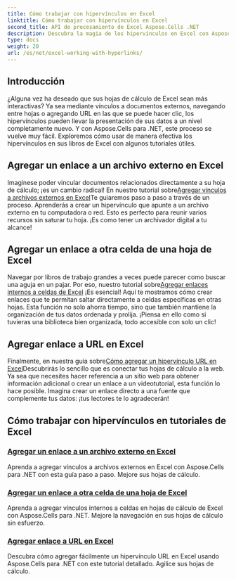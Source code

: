 ```yaml
---
title: Cómo trabajar con hipervínculos en Excel
linktitle: Cómo trabajar con hipervínculos en Excel
second_title: API de procesamiento de Excel Aspose.Cells .NET
description: Descubra la magia de los hipervínculos en Excel con Aspose.Cells para .NET. Descubra lo sencillo que es mejorar sus hojas de cálculo de forma eficaz.
type: docs
weight: 20
url: /es/net/excel-working-with-hyperlinks/
---
```

## Introducción

¿Alguna vez ha deseado que sus hojas de cálculo de Excel sean más interactivas? Ya sea mediante vínculos a documentos externos, navegando entre hojas o agregando URL en las que se puede hacer clic, los hipervínculos pueden llevar la presentación de sus datos a un nivel completamente nuevo. Y con Aspose.Cells para .NET, este proceso se vuelve muy fácil. Exploremos cómo usar de manera efectiva los hipervínculos en sus libros de Excel con algunos tutoriales útiles.

## Agregar un enlace a un archivo externo en Excel
 Imagínese poder vincular documentos relacionados directamente a su hoja de cálculo; ¡es un cambio radical! En nuestro tutorial sobre[Agregar vínculos a archivos externos en Excel](./add-link-to-external-file/)Te guiaremos paso a paso a través de un proceso. Aprenderás a crear un hipervínculo que apunte a un archivo externo en tu computadora o red. Esto es perfecto para reunir varios recursos sin saturar tu hoja. ¡Es como tener un archivador digital a tu alcance!

## Agregar un enlace a otra celda de una hoja de Excel
Navegar por libros de trabajo grandes a veces puede parecer como buscar una aguja en un pajar. Por eso, nuestro tutorial sobre[Agregar enlaces internos a celdas de Excel](./add-link-to-other-sheet-cell/) ¡Es esencial! Aquí te mostramos cómo crear enlaces que te permitan saltar directamente a celdas específicas en otras hojas. Esta función no solo ahorra tiempo, sino que también mantiene la organización de tus datos ordenada y prolija. ¡Piensa en ello como si tuvieras una biblioteca bien organizada, todo accesible con solo un clic!

## Agregar enlace a URL en Excel
 Finalmente, en nuestra guía sobre[Cómo agregar un hipervínculo URL en Excel](./add-link-to-url/)Descubrirás lo sencillo que es conectar tus hojas de cálculo a la web. Ya sea que necesites hacer referencia a un sitio web para obtener información adicional o crear un enlace a un videotutorial, esta función lo hace posible. Imagina crear un enlace directo a una fuente que complemente tus datos: ¡tus lectores te lo agradecerán!

## Cómo trabajar con hipervínculos en tutoriales de Excel
### [Agregar un enlace a un archivo externo en Excel](./add-link-to-external-file/)
Aprenda a agregar vínculos a archivos externos en Excel con Aspose.Cells para .NET con esta guía paso a paso. Mejore sus hojas de cálculo.
### [Agregar un enlace a otra celda de una hoja de Excel](./add-link-to-other-sheet-cell/)
Aprenda a agregar vínculos internos a celdas en hojas de cálculo de Excel con Aspose.Cells para .NET. Mejore la navegación en sus hojas de cálculo sin esfuerzo.
### [Agregar enlace a URL en Excel](./add-link-to-url/)
Descubra cómo agregar fácilmente un hipervínculo URL en Excel usando Aspose.Cells para .NET con este tutorial detallado. Agilice sus hojas de cálculo.